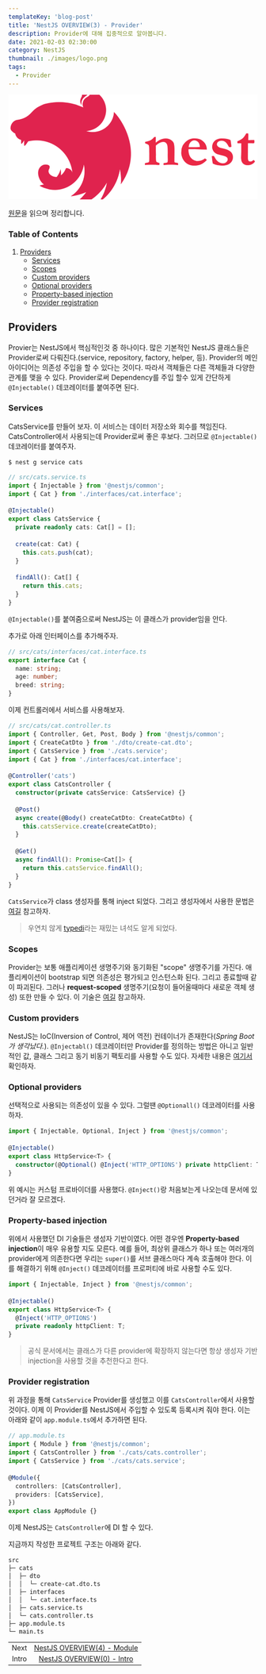 ```yaml
---
templateKey: 'blog-post'
title: 'NestJS OVERVIEW(3) - Provider'
description: Provider에 대해 집중적으로 알아봅니다.
date: 2021-02-03 02:30:00
category: NestJS
thumbnail: ./images/logo.png
tags:
  - Provider
---
```


![NestJS Logo](./images/logo.png)

[원문](https://docs.nestjs.com/providers)을 읽으며 정리합니다.

### Table of Contents

1. [Providers](#providers)
   - [Services](#services)
   - [Scopes](#scopes)
   - [Custom providers](#custom-providers)
   - [Optional providers](#optional-providers)
   - [Property-based injection](#property-based-injection)
   - [Provider registration](#provider-registration)

## Providers

Provier는 NestJS에서 핵심적인것 중 하나이다. 많은 기본적인 NestJS 클래스들은 Provider로써 다뤄진다.(service, repository, factory, helper, 등). Provider의 메인 아이디어는 의존성 주입을 할 수 있다는 것이다. 따라서 객체들은 다른 객체들과 다양한 관계를 맺을 수 있다. Provider로써 Dependency를 주입 할수 있게 간단하게 `@Injectable()` 데코레이터를 붙여주면 된다.

### Services

CatsService를 만들어 보자. 이 서비스는 데이터 저장소와 회수를 책임진다. CatsController에서 사용되는데 Provider로써 좋은 후보다. 그러므로 `@Injectable()` 데코레이터를 붙여주자.

```shell
$ nest g service cats
```

```ts
// src/cats.service.ts
import { Injectable } from '@nestjs/common';
import { Cat } from './interfaces/cat.interface';

@Injectable()
export class CatsService {
  private readonly cats: Cat[] = [];

  create(cat: Cat) {
    this.cats.push(cat);
  }

  findAll(): Cat[] {
    return this.cats;
  }
}
```

`@Injectable()`를 붙여줌으로써 NestJS는 이 클래스가 provider임을 안다.

추가로 아래 인터페이스를 추가해주자.

```ts
// src/cats/interfaces/cat.interface.ts
export interface Cat {
  name: string;
  age: number;
  breed: string;
}
```

이제 컨트롤러에서 서비스를 사용해보자.

```ts
// src/cats/cat.controller.ts
import { Controller, Get, Post, Body } from '@nestjs/common';
import { CreateCatDto } from './dto/create-cat.dto';
import { CatsService } from './cats.service';
import { Cat } from './interfaces/cat.interface';

@Controller('cats')
export class CatsController {
  constructor(private catsService: CatsService) {}

  @Post()
  async create(@Body() createCatDto: CreateCatDto) {
    this.catsService.create(createCatDto);
  }

  @Get()
  async findAll(): Promise<Cat[]> {
    return this.catsService.findAll();
  }
}
```

`CatsService`가 class 생성자를 통해 inject 되었다. 그리고 생성자에서 사용한 문법은 [여길](https://www.typescriptlang.org/docs/handbook/classes.html#parameter-properties) 참고하자.

> 우연치 않게 [typedi](https://www.google.com/search?q=typedi&oq=typedi&aqs=chrome..69i57.165j0j1&sourceid=chrome&ie=UTF-8)라는 재밌는 녀석도 알게 되었다.

### Scopes

Provider는 보통 애플리케이션 생명주기와 동기화된 "scope" 생명주기를 가진다. 애플리케이션이 bootstrap 되면 의존성은 평가되고 인스턴스화 된다. 그리고 종료할때 같이 파괴된다. 그러나 **request-scoped** 생명주기(요청이 들어올때마다 새로운 객체 생성) 또한 만들 수 있다. 이 기술은 [여길](https://docs.nestjs.com/fundamentals/injection-scopes) 참고하자.

### Custom providers

NestJS는 IoC(Inversion of Control, 제어 역전) 컨테이너가 존재한다(*Spring Boot가 생각났다.*). `@Injectabl()` 데코레이터만 Provider를 정의하는 방법은 아니고 일반적인 값, 클래스 그리고 동기 비동기 팩토리를 사용할 수도 있다. 자세한 내용은 [여기서](https://docs.nestjs.com/fundamentals/custom-providers) 확인하자.

### Optional providers

선택적으로 사용되는 의존성이 있을 수 있다. 그럴땐 `@Optionall()` 데코레이터를 사용하자.

```ts
import { Injectable, Optional, Inject } from '@nestjs/common';

@Injectable()
export class HttpService<T> {
  constructor(@Optional() @Inject('HTTP_OPTIONS') private httpClient: T) {}
}
```

위 예시는 커스텀 프로바이더를 사용했다. `@Inject()`랑 처음보는게 나오는데 문서에 있던거라 잘 모르겠다.

### Property-based injection

위에서 사용했던 DI 기술들은 생성자 기반이였다. 어떤 경우엔 **Property-based injection**이 매우 유용할 지도 모른다. 예를 들어, 최상위 클래스가 하나 또는 여러개의 provider에게 의존한다면 우리는 `super()`를 서브 클래스마다 계속 호출해야 한다. 이를 해결하기 위해 `@Inject()` 데코레이터를 프로퍼티에 바로 사용할 수도 있다.

```ts
import { Injectable, Inject } from '@nestjs/common';

@Injectable()
export class HttpService<T> {
  @Inject('HTTP_OPTIONS')
  private readonly httpClient: T;
}
```

> 공식 문서에서는 클래스가 다른 provider에 확장하지 않는다면 항상 생성자 기반 injection을 사용할 것을 추천한다고 한다.

### Provider registration

위 과정을 통해 `CatsService` Provider를 생성했고 이를 `CatsController`에서 사용할 것이다. 이제 이 Provider를 NestJS에서 주입할 수 있도록 등록시켜 줘야 한다. 이는 아래와 같이 `app.module.ts`에서 추가하면 된다.

```ts
// app.module.ts
import { Module } from '@nestjs/common';
import { CatsController } from './cats/cats.controller';
import { CatsService } from './cats/cats.service';

@Module({
  controllers: [CatsController],
  providers: [CatsService],
})
export class AppModule {}
```

이제 NestJS는 `CatsController`에 DI 할 수 있다.

지금까지 작성한 프로젝트 구조는 아래와 같다.

```
src
├─ cats
│  ├─ dto
│  │  └─ create-cat.dto.ts
│  ├─ interfaces
│  │  └─ cat.interface.ts
│  ├─ cats.service.ts
│  └─ cats.controller.ts
├─ app.module.ts
└─ main.ts
```

|       |                                                               |
| :---: | :-----------------------------------------------------------: |
| Next  | [NestJS OVERVIEW(4) - Module](https://uchanlee.dev/NestJS/overview/4) |
| Intro | [NestJS OVERVIEW(0) - Intro](https://uchanlee.dev/NestJS/overview/0) |
